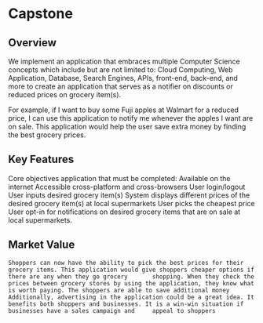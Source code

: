 # Capstone
## Overview
  We implement an application that embraces multiple Computer Science concepts which include but are not limited to: Cloud Computing, Web Application,  Database, Search Engines,     APIs, front-end, back-end, and more to create an application that serves as a notifier on discounts or reduced prices on grocery item(s). 

  For example, if I want to buy some Fuji apples at Walmart for a reduced price, I can use this application to notify me whenever the apples I want are on sale. This application     would help the user save extra money by finding the best grocery prices.
  
## Key Features
  Core objectives application that must be completed:
    Available on the internet
    Accessible cross-platform and cross-browsers 
    User login/logout
    User inputs desired grocery item(s)
    System displays different prices of the desired grocery item(s) at local supermarkets
    User picks the cheapest price
    User opt-in for notifications on desired grocery items that are on sale at local supermarkets. 

## Market Value
    Shoppers can now have the ability to pick the best prices for their grocery items. This application would give shoppers cheaper options if there are any when they go grocery       shopping. When they check the prices between grocery stores by using the application, they know what is worth paying. The shoppers are able to save additional money
    Additionally, advertising in the application could be a great idea. It benefits both shoppers and businesses. It is a win-win situation if businesses have a sales campaign and     appeal to shoppers

